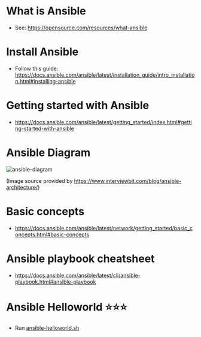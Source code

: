 # What is Ansible
- See: https://opensource.com/resources/what-ansible

# Install Ansible
- Follow this guide: https://docs.ansible.com/ansible/latest/installation_guide/intro_installation.html#installing-ansible

# Getting started with Ansible
- https://docs.ansible.com/ansible/latest/getting_started/index.html#getting-started-with-ansible

# Ansible Diagram
![ansible-diagram](https://www.interviewbit.com/blog/wp-content/uploads/2022/06/Why-use-Ansible-768x449.png)

(Image source provided by https://www.interviewbit.com/blog/ansible-architecture/)

# Basic concepts
- https://docs.ansible.com/ansible/latest/network/getting_started/basic_concepts.html#basic-concepts

# Ansible playbook cheatsheet
- https://docs.ansible.com/ansible/latest/cli/ansible-playbook.html#ansible-playbook

# Ansible Helloworld ⭐⭐⭐
- Run [ansible-helloworld.sh](./hello-world/ansible-helloworld.sh)
